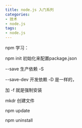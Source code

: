 ```yaml
---
title: node.js 入门系列
categories:
- 技术
- node.js
tags:
- node.js
---
```


npm  学习：

npm init 初始化来配置package.json

--save   生产依赖
-S

--save-dev  开发依赖
-D   是一样的，

加 -f 就是强制安装

mkdr 创建文件


npm update

npm uninstall 


